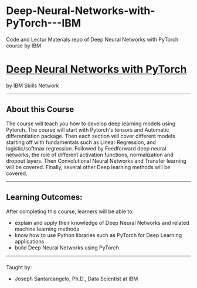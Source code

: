 # Deep-Neural-Networks-with-PyTorch---IBM
 Code and Lectur Materials repo of Deep Neural Networks with PyTorch course by IBM

# [Deep Neural Networks with PyTorch](https://www.coursera.org/learn/deep-neural-networks-with-pytorch/)
by IBM Skills Network

---

## About this Course
The course will teach you how to develop deep learning models using  Pytorch. The course will start with Pytorch's  tensors and Automatic differentiation package. Then each section will cover different models starting off with fundamentals such as Linear Regression, and logistic/softmax regression. Followed by  Feedforward deep neural networks, the role of different activation functions, normalization and dropout layers. Then Convolutional Neural Networks and Transfer learning will be covered. Finally, several other Deep learning methods will be covered.

---

## Learning Outcomes:
After completing this course, learners will be able to:
- explain and apply their knowledge of Deep Neural Networks and related machine learning methods
- know how to use Python libraries such as PyTorch  for Deep Learning applications 
- build Deep Neural Networks using PyTorch

---

### 
Taught by:
- Joseph Santarcangelo, Ph.D., Data Scientist at IBM